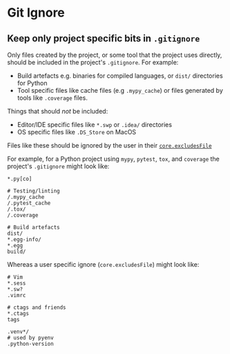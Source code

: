 # Git Ignore

## Keep only project specific bits in `.gitignore`

Only files created by the project, or some tool that the project uses directly,
should be included in the project's `.gitignore`. For example:

  - Build artefacts e.g. binaries for compiled languages, or `dist/` directories
    for Python
  - Tool specific files like cache files (e.g `.mypy_cache`) or files generated
    by tools like `.coverage` files.

Things that should *not* be included:

  - Editor/IDE specific files like `*.swp` or `.idea/` directories
  - OS specific files like `.DS_Store` on MacOS

Files like these should be ignored by the user in their
[`core.excludesFile`](https://git-scm.com/docs/git-config#Documentation/git-config.txt-coreexcludesFile)

For example, for a Python project using `mypy`, `pytest`, `tox`, and `coverage`
the project's `.gitignore` might look like:

``` ignore
*.py[co]

# Testing/linting
/.mypy_cache
/.pytest_cache
/.tox/
/.coverage

# Build artefacts
dist/
*.egg-info/
*.egg
build/
```

Whereas a user specific ignore (`core.excludesFile`) might look like:

``` ignore
# Vim
*.sess
*.sw?
.vimrc

# ctags and friends
*.ctags
tags

.venv*/
# used by pyenv
.python-version
```
